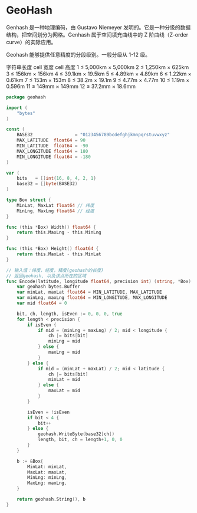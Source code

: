 # GeoHash

Genhash 是一种地理编码，由 Gustavo Niemeyer 发明的。它是一种分级的数据结构，把空间划分为网格。Genhash 属于空间填充曲线中的 Z 阶曲线（Z-order curve）的实际应用。

Geohash 能够提供任意精度的分段级别。一般分级从 1-12 级。

字符串长度		cell 宽度		cell 高度
1	≤	5,000km	×	5,000km
2	≤	1,250km	×	625km
3	≤	156km	×	156km
4	≤	39.1km	×	19.5km
5	≤	4.89km	×	4.89km
6	≤	1.22km	×	0.61km
7	≤	153m	×	153m
8	≤	38.2m	×	19.1m
9	≤	4.77m	×	4.77m
10	≤	1.19m	×	0.596m
11	≤	149mm	×	149mm
12	≤	37.2mm	×	18.6mm

```go
package geohash

import (
    "bytes"
)

const (
    BASE32                = "0123456789bcdefghjkmnpqrstuvwxyz"
    MAX_LATITUDE  float64 = 90
    MIN_LATITUDE  float64 = -90
    MAX_LONGITUDE float64 = 180
    MIN_LONGITUDE float64 = -180
)

var (
    bits   = []int{16, 8, 4, 2, 1}
    base32 = []byte(BASE32)
)

type Box struct {
    MinLat, MaxLat float64 // 纬度
    MinLng, MaxLng float64 // 经度
}

func (this *Box) Width() float64 {
    return this.MaxLng - this.MinLng
}

func (this *Box) Height() float64 {
    return this.MaxLat - this.MinLat
}

// 输入值：纬度，经度，精度(geohash的长度)
// 返回geohash, 以及该点所在的区域
func Encode(latitude, longitude float64, precision int) (string, *Box) {
    var geohash bytes.Buffer
    var minLat, maxLat float64 = MIN_LATITUDE, MAX_LATITUDE
    var minLng, maxLng float64 = MIN_LONGITUDE, MAX_LONGITUDE
    var mid float64 = 0

    bit, ch, length, isEven := 0, 0, 0, true
    for length < precision {
        if isEven {
            if mid = (minLng + maxLng) / 2; mid < longitude {
                ch |= bits[bit]
                minLng = mid
            } else {
                maxLng = mid
            }
        } else {
            if mid = (minLat + maxLat) / 2; mid < latitude {
                ch |= bits[bit]
                minLat = mid
            } else {
                maxLat = mid
            }
        }

        isEven = !isEven
        if bit < 4 {
            bit++
        } else {
            geohash.WriteByte(base32[ch])
            length, bit, ch = length+1, 0, 0
        }
    }

    b := &Box{
        MinLat: minLat,
        MaxLat: maxLat,
        MinLng: minLng,
        MaxLng: maxLng,
    }

    return geohash.String(), b
}
```